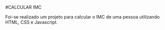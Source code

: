 #CALCULAR IMC

<p>Foi-se realizado um projeto para calcular o IMC de uma pessoa utilizando HTML, CSS e Javascript.</p>